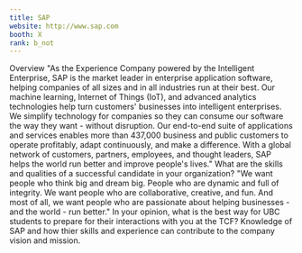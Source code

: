 ```yaml
---
title: SAP
website: http://www.sap.com
booth: X
rank: b_not
---
```

Overview
"As the Experience Company powered by the Intelligent Enterprise, SAP is the market leader in enterprise application software, helping companies of all sizes and in all industries run at their best. Our machine learning, Internet of Things (IoT), and advanced analytics technologies help turn customers' businesses into intelligent enterprises.  We simplify technology for companies so they can consume our software the way they want - without disruption. Our end-to-end suite of applications and services enables more than 437,000 business and public customers to operate profitably, adapt continuously, and make a difference. With a global network of customers, partners, employees, and thought leaders, SAP helps the world run better and improve people's lives."
What are the skills and qualities of a successful candidate in your organization?
"We want people who think big and dream big. People who are dynamic and full of integrity. We want people who are collaborative, creative, and fun. And most of all, we want people who are passionate about helping businesses - and the world - run better."
In your opinion, what is the best way for UBC students to prepare for their interactions with you at the TCF?
Knowledge of SAP and how thier skills and experience can contribute to the company vision and mission.
